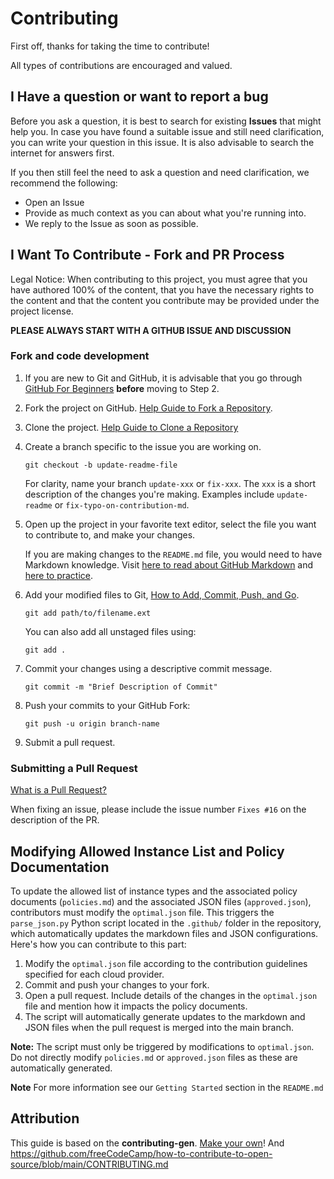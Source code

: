 # Contributing

First off, thanks for taking the time to contribute!

All types of contributions are encouraged and valued.  

## I Have a question or want to report a bug  

Before you ask a question, it is best to search for existing **Issues** that might help you. In case you have found a suitable issue and still need clarification, you can write your question in this issue. It is also advisable to search the internet for answers first.

If you then still feel the need to ask a question and need clarification, we recommend the following:

- Open an Issue
- Provide as much context as you can about what you're running into.  
- We reply to the Issue as soon as possible.

## I Want To Contribute - Fork and PR Process

Legal Notice: When contributing to this project, you must agree that you have authored 100% of the content, that you have the necessary rights to the content and that the content you contribute may be provided under the project license.

**PLEASE ALWAYS START WITH A GITHUB ISSUE AND DISCUSSION**

### Fork and code development  

1. If you are new to Git and GitHub, it is advisable that you go through
    [GitHub For Beginners](http://readwrite.com/2013/09/30/understanding-github-a-journey-for-beginners-part-1/)
    **before** moving to Step 2.

2. Fork the project on GitHub.
    [Help Guide to Fork a Repository](https://help.github.com/en/articles/fork-a-repo/).

3. Clone the project.
    [Help Guide to Clone a Repository](https://help.github.com/en/articles/cloning-a-repository)

4. Create a branch specific to the issue you are working on.

    ```shell
    git checkout -b update-readme-file
    ```

    For clarity, name
    your branch `update-xxx` or `fix-xxx`. The `xxx` is a short
    description of the changes you're making. Examples include `update-readme` or
    `fix-typo-on-contribution-md`.

5. Open up the project in your favorite text editor, select the file you want
    to contribute to, and make your changes.

    If you are making changes to the `README.md` file, you would need to have
    Markdown knowledge. Visit
    [here to read about GitHub Markdown](https://guides.github.com/features/mastering-markdown/)
    and
    [here to practice](http://www.markdowntutorial.com/).

6. Add your modified
    files to Git, [How to Add, Commit, Push, and Go](http://readwrite.com/2013/10/02/github-for-beginners-part-2/).

    ```shell
    git add path/to/filename.ext
    ```

    You can also add all unstaged files using:

    ```shell
    git add .
    ```

7. Commit your changes using a descriptive commit message.

    ```shell
    git commit -m "Brief Description of Commit"
    ```

8. Push your commits to your GitHub Fork:

    ```shell
    git push -u origin branch-name
    ```

9. Submit a pull request.

### Submitting a Pull Request

[What is a Pull Request?](https://yangsu.github.io/pull-request-tutorial/)

When fixing an issue, please include the issue number `Fixes #16` on the description of the PR.  

## Modifying Allowed Instance List and Policy Documentation

To update the allowed list of instance types and the associated policy documents (`policies.md`) and the associated JSON files (`approved.json`), contributors must modify the `optimal.json` file. This triggers the `parse_json.py` Python script located in the `.github/` folder in the repository, which automatically updates the markdown files and JSON configurations. Here's how you can contribute to this part:

1. Modify the `optimal.json` file according to the contribution guidelines specified for each cloud provider.
2. Commit and push your changes to your fork.
3. Open a pull request. Include details of the changes in the `optimal.json` file and mention how it impacts the policy documents.
4. The script will automatically generate updates to the markdown and JSON files when the pull request is merged into the main branch.

**Note:** The script must only be triggered by modifications to `optimal.json`. Do not directly modify `policies.md` or `approved.json` files as these are automatically generated.

**Note** For more information see our `Getting Started` section in the `README.md`

## Attribution  

This guide is based on the **contributing-gen**. [Make your own](https://github.com/bttger/contributing-gen)!
And <https://github.com/freeCodeCamp/how-to-contribute-to-open-source/blob/main/CONTRIBUTING.md>
